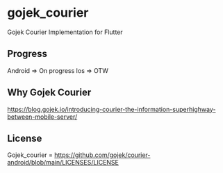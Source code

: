 # gojek_courier

Gojek Courier Implementation for Flutter

## Progress

Android => On progress
Ios => OTW

## Why Gojek Courier

https://blog.gojek.io/introducing-courier-the-information-superhighway-between-mobile-server/

## License

Gojek_courier = https://github.com/gojek/courier-android/blob/main/LICENSES/LICENSE